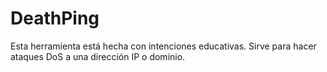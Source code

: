 # DeathPing
Esta herramienta está hecha con intenciones educativas. Sirve para hacer ataques DoS a una dirección IP o dominio.
